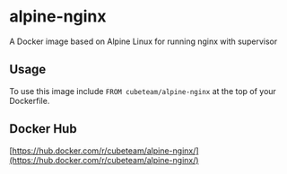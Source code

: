 # alpine-nginx

A Docker image based on Alpine Linux for running nginx with supervisor

## Usage

To use this image include `FROM cubeteam/alpine-nginx` at the top of your Dockerfile.

## Docker Hub

[https://hub.docker.com/r/cubeteam/alpine-nginx/](https://hub.docker.com/r/cubeteam/alpine-nginx/)
